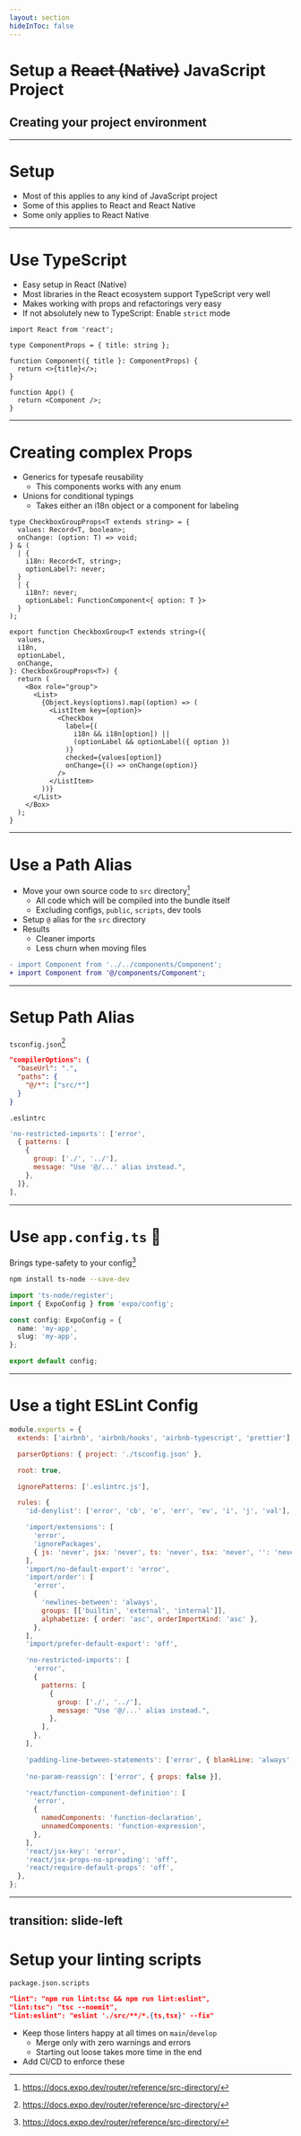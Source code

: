 ```yaml
---
layout: section
hideInToc: false
---
```


# Setup a ~~React (Native)~~ JavaScript Project
## Creating your project environment

---

# Setup
- Most of this applies to any kind of JavaScript project
- Some of this applies to React and React Native
- Some only applies to React Native

---

# Use TypeScript

- Easy setup in React (Native)
- Most libraries in the React ecosystem support TypeScript very well
- Makes working with props and refactorings very easy
- If not absolutely new to TypeScript: Enable `strict` mode

```tsx twoslash
import React from 'react';

type ComponentProps = { title: string };

function Component({ title }: ComponentProps) {
  return <>{title}</>;
}

function App() {
  return <Component />;
}
```

---

# Creating complex Props

<div class="grid grid-cols-2 gap-4">
<div>

- Generics for typesafe reusability
  - This components works with any enum
- Unions for conditional typings
  - Takes either an i18n object or a component for labeling

```tsx
type CheckboxGroupProps<T extends string> = {
  values: Record<T, boolean>;
  onChange: (option: T) => void;
} & (
  | {
    i18n: Record<T, string>;
    optionLabel?: never;
  }
  | { 
    i18n?: never; 
    optionLabel: FunctionComponent<{ option: T }> 
  }
);
```

</div>
<div>


```tsx
export function CheckboxGroup<T extends string>({
  values,
  i18n,
  optionLabel,
  onChange,
}: CheckboxGroupProps<T>) {
  return (
    <Box role="group">
      <List>
        {Object.keys(options).map((option) => (
          <ListItem key={option}>
            <Checkbox
              label={(
                i18n && i18n[option]) || 
                (optionLabel && optionLabel({ option })
              )}
              checked={values[option]}
              onChange={() => onChange(option)}
            />
          </ListItem>
        ))}
      </List>
    </Box>
  );
}
```
</div>
</div>

---

# Use a Path Alias

- Move your own source code to `src` directory[^1]
  - All code which will be compiled into the bundle itself
  - Excluding configs, `public`, `scripts`, dev tools
- Setup `@` alias for the `src` directory
- Results
  - Cleaner imports
  - Less churn when moving files


```diff
- import Component from '../../components/Component';
+ import Component from '@/components/Component';
```

<!-- Footer -->
[^1]: https://docs.expo.dev/router/reference/src-directory/

---

# Setup Path Alias


`tsconfig.json`[^1]
```json
"compilerOptions": {
  "baseUrl": ".",
  "paths": {
    "@/*": ["src/*"]
  }
}
```

`.eslintrc`
```js
'no-restricted-imports': ['error',
  { patterns: [
    {
      group: ['./', '../'],
      message: "Use '@/...' alias instead.",
    },
  ]},
],
```

<!-- Footer -->
[^1]: https://docs.expo.dev/guides/typescript/#path-aliases

---

# Use `app.config.ts` 📱

Brings type-safety to your config[^1]

```bash
npm install ts-node --save-dev
```

```ts
import 'ts-node/register';
import { ExpoConfig } from 'expo/config';

const config: ExpoConfig = {
  name: 'my-app',
  slug: 'my-app',
};

export default config;
```

<!-- Footer -->
[^1]: https://docs.expo.dev/guides/typescript/#appconfigjs

---

# Use a tight ESLint Config

[//]: # (TODO SCROLL)
```js
module.exports = {
  extends: ['airbnb', 'airbnb/hooks', 'airbnb-typescript', 'prettier'],

  parserOptions: { project: './tsconfig.json' },

  root: true,

  ignorePatterns: ['.eslintrc.js'],

  rules: {
    'id-denylist': ['error', 'cb', 'e', 'err', 'ev', 'i', 'j', 'val'],

    'import/extensions': [
      'error',
      'ignorePackages',
      { js: 'never', jsx: 'never', ts: 'never', tsx: 'never', '': 'never' },
    ],
    'import/no-default-export': 'error',
    'import/order': [
      'error',
      {
        'newlines-between': 'always',
        groups: [['builtin', 'external', 'internal']],
        alphabetize: { order: 'asc', orderImportKind: 'asc' },
      },
    ],
    'import/prefer-default-export': 'off',

    'no-restricted-imports': [
      'error',
      {
        patterns: [
          {
            group: ['./', '../'],
            message: "Use '@/...' alias instead.",
          },
        ],
      },
    ],

    'padding-line-between-statements': ['error', { blankLine: 'always', prev: '*', next: 'return' }],
      
    'no-param-reassign': ['error', { props: false }],

    'react/function-component-definition': [
      'error',
      {
        namedComponents: 'function-declaration',
        unnamedComponents: 'function-expression',
      },
    ],
    'react/jsx-key': 'error',
    'react/jsx-props-no-spreading': 'off',
    'react/require-default-props': 'off',
  },
};

```

---
transition: slide-left
---

# Setup your linting scripts

`package.json.scripts`
```json
"lint": "npm run lint:tsc && npm run lint:eslint",
"lint:tsc": "tsc --noemit",
"lint:eslint": "eslint './src/**/*.{ts,tsx}' --fix"
```

- Keep those linters happy at all times on `main`/`develop`
  - Merge only with zero warnings and errors
  - Starting out loose takes more time in the end
- Add CI/CD to enforce these
